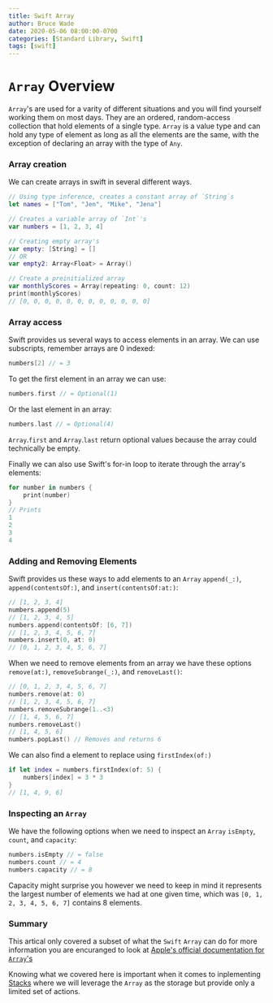 ```yaml
---
title: Swift Array
author: Bruce Wade
date: 2020-05-06 08:00:00-0700
categories: [Standard Library, Swift]
tags: [swift]
---
```


# `Array` Overview 
`Array`'s are used for a varity of different situations and you will find yourself working them on most days. They are an ordered, random-access collection that hold elements of a single type. `Array` is a value type and can hold any type of element as long as all the elements are the same, with the exception of declaring an array with the type of `Any`.


### Array creation
We can create arrays in swift in several different ways.

```swift
// Using type inference, creates a constant array of `String`s
let names = ["Tom", "Jen", "Mike", "Jena"]

// Creates a variable array of `Int`'s
var numbers = [1, 2, 3, 4]

// Creating empty array's
var empty: [String] = []
// OR
var empty2: Array<Float> = Array()

// Create a preinitialized array
var monthlyScores = Array(repeating: 0, count: 12)
print(monthlyScores)
// [0, 0, 0, 0, 0, 0, 0, 0, 0, 0, 0, 0]
```

### Array access
Swift provides us several ways to access elements in an array. We can use subscripts, remember arrays are 0 indexed:

```swift
numbers[2] // = 3
```

To get the first element in an array we can use:
```swift
numbers.first // = Optional(1)
```

Or the last element in an array:
```swift
numbers.last // = Optional(4)
```

`Array`.`first` and `Array`.`last` return optional values because the array could technically be empty.

Finally we can also use Swift's for-in loop to iterate through the array's elements:

```swift
for number in numbers {
    print(number)
}
// Prints
1
2
3
4
```

### Adding and Removing Elements
Swift provides us these ways to add elements to an `Array` `append(_:)`, `append(contentsOf:)`, and `insert(contentsOf:at:)`:

```swift
// [1, 2, 3, 4]
numbers.append(5)
// [1, 2, 3, 4, 5]
numbers.append(contentsOf: [6, 7])
// [1, 2, 3, 4, 5, 6, 7]
numbers.insert(0, at: 0)
// [0, 1, 2, 3, 4, 5, 6, 7]
```

When we need to remove elements from an array we have these options `remove(at:)`, `removeSubrange(_:)`, and `removeLast()`:

```swift
// [0, 1, 2, 3, 4, 5, 6, 7]
numbers.remove(at: 0)
// [1, 2, 3, 4, 5, 6, 7]
numbers.removeSubrange(1..<3)
// [1, 4, 5, 6, 7]
numbers.removeLast() 
// [1, 4, 5, 6]
numbers.popLast() // Removes and returns 6
```

We can also find a element to replace using `firstIndex(of:)`

```swift
if let index = numbers.firstIndex(of: 5) {
    numbers[index] = 3 * 3
}
// [1, 4, 9, 6]
```

### Inspecting an `Array`
We have the following options when we need to inspect an `Array` `isEmpty`, `count`, and `capacity`:

```swift
numbers.isEmpty // = false
numbers.count // = 4
numbers.capacity // = 8
```
Capacity might surprise you however we need to keep in mind it represents the largest number of elements we had at one given time, which was `[0, 1, 2, 3, 4, 5, 6, 7]` contains 8 elements.

### Summary
This artical only covered a subset of what the `Swift` `Array` can do for more information you are encuranged to look at <a href="https://developer.apple.com/documentation/swift/array" target="_blank">Apple's official documentation for `Array`'s</a>

Knowing what we covered here is important when it comes to inplementing [Stacks](/posts/swift-stacks) where we will leverage the `Array` as the storage but provide only a limited set of actions.